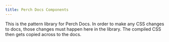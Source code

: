 ```yaml
---
title: Perch Docs Components
---
```

This is the pattern library for Perch Docs. In order to make any CSS changes to docs, those changes must happen here in the library. The compiled CSS then gets copied across to the docs.